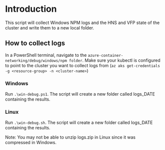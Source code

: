 # Introduction 

This script will collect Windows NPM logs and the HNS and VFP state of the cluster and write them to a new local folder.

## How to collect logs
In a PowerShell terminal, navigate to the `azure-container-networking/debug/windows/npm folder`. Make sure your kubectl is configured to point to the cluster you want to collect logs from (`az aks get-credentials -g <resource-group> -n <cluster-name>`)
### Windows
Run `.\win-debug.ps1`. The script will create a new folder called logs_DATE containing the results.

### Linux
Run `.\win-debug.sh`. The script will create a new folder called logs_DATE containing the results.

Note: You may not be able to unzip logs.zip in Linux since it was compressed in Windows.
